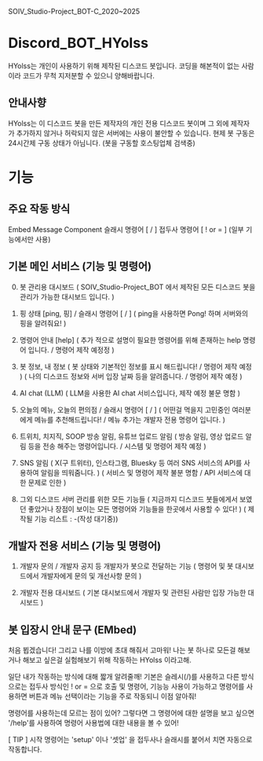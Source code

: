 SOIV_Studio-Project_BOT-C_2020~2025
# Discord_BOT_HYolss
HYolss는 개인이 사용하기 위해 제작된 디스코드 봇입니다.
코딩을 해본적이 없는 사람이라 코드가 무척 지저분할 수 있으니 양해바랍니다.

## 안내사향
HYolss는 이 디스코드 봇을 만든 제작자의 개인 전용 디스코드 봇이며
그 외에 제작자가 추가하지 않거나 허락되지 않은 서버에는 사용이 불안할 수 있습니다.
현제 봇 구동은 24시간제 구동 상태가 아님니다. (봇을 구동할 호스팅업체 검색중)

# 기능
## 주요 작동 방식
Embed
Message Component
슬래시 명령어 [ / ]
접두사 명령어 [ ! or = ] (일부 기능에서만 사용)

## 기본 메인 서비스 (기능 및 명령어)
0. 봇 관리용 대시보드
( SOIV_Studio-Project_BOT 에서 제작된 모든 디스코드 봇을 관리가 가능한 대시보드 입니다. )

1. 핑 상태 [ping, 핑] / 슬래시 명령어 [ / ]
( ping을 사용하면 Pong! 하며 서버와의 핑을 알려줘요! )

2. 명령어 안내 [help]
( 추가 적으로 설명이 필요한 명령어를 위해 존재하는 help 명령어 입니다. / 명령어 제작 예정정 )

3. 봇 정보, 내 정보
( 봇 상태와 기본적인 정보를 표시 해드립니다! / 명령어 제작 예정 )
( 나의 디스코드 정보와 서버 입장 날짜 등을 알려줍니다. / 명령어 제작 예정 )

4. AI chat (LLM)
( LLM을 사용한 AI chat 서비스입니다, 제작 예정 불문 명함 )

5. 오늘의 메뉴, 오늘의 편의점 / 슬래시 명령어 [ / ]
( 어떤걸 먹을지 고민중인 여러분에게 메뉴를 추천해드립니다! / 메뉴 추가는 개발자 전용 명령어 입니다. )

6. 트위치, 치지직, SOOP 방송 알림, 유튜브 업로드 알림
( 방송 알림, 영상 업로드 알림 등을 전송 해주는 명령어입니다. / 시스템 및 명령어 제작 예정 )

7. SNS 알림
( X(구 트위터), 인스타그램, Bluesky 등 여러 SNS 서비스의 API를 사용하여 알림을 띄워줌니다. )
( 서비스 및 명령어 제작 불분 명함 / API 서비스에 대한 문제로 인한 )

8. 그외 디스코드 서버 관리를 위한 모든 기능들
( 지금까지 디스코드 봇들에게서 보였던 좋았거나 장점이 보이는 모든 명령어와 기능들을 한곳에서 사용할 수 있다! )
( 제작될 기능 리스트 : -(작성 대기중))

## 개발자 전용 서비스 (기능 및 명령어)
1. 개발자 문의 / 개발자 공지 등 개발자가 봇으로 전달하는 기능
( 명령어 및 봇 대시보드에서 개발자에게 문의 및 개선사항 문의 )

2. 개발자 전용 대시보드
( 기본 대시보드에서 개발자 및 관련된 사람만 입장 가능한 대시보드 )

## 봇 입장시 안내 문구 (EMbed)
처음 뵙겠습니다! 그리고 나를 이방에 초대 해줘서 고마워!
나는 봇 하나로 모든걸 해보거나 해보고 싶은걸 실험해보기 위해 작동하는 HYolss 이라고해.

일단 내가 작동하는 방식에 대해 짧개 알려줄깨!
기본은 슬레시(/)를 사용하고 다른 방식으로는
접두사 방식인 ! or = 으로 호출 및 명령어, 기능능 사용이 가능하고
명령어를 사용하면 버튼과 메뉴 선택이라는 기능을 주로 작동되니 이점 알아줘!

명령어를 사용하는데 모르는 점이 있어?
그렇다면 그 명령어에 대한 설명을 보고 싶으면
'/help'를 사용하여 명령어 사용법에 대한 내용을 볼 수 있어!

[ TIP ] 시작 명령어는 'setup' 이나 '셋업' 을 접두사나 슬래시를 붙어서 치면 자동으로 작동합니다.
